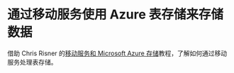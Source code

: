 <properties 
	pageTitle="使用移动服务在表存储中存储数据 | 移动服务" 
	description="了解如何使用移动服务在表存储中存储数据。" 
	documentationCenter="" 
	authors="ysxu" 
	writer="yuaxu" 
	services="mobile-services" 
	manager="dwrede" 
	editor=""/>

<tags 
	ms.service="mobile-services" 
	ms.date="06/05/2015" 
	wacn.date=""/>

#  通过移动服务使用 Azure 表存储来存储数据

借助 Chris Risner 的[移动服务和 Microsoft Azure 存储]教程，了解如何通过移动服务处理表存储。

[移动服务和 Microsoft Azure 存储]: http://chrisrisner.com/Mobile-Services-and-Windows-Azure-Storage

<!---HONumber=HO63-->
